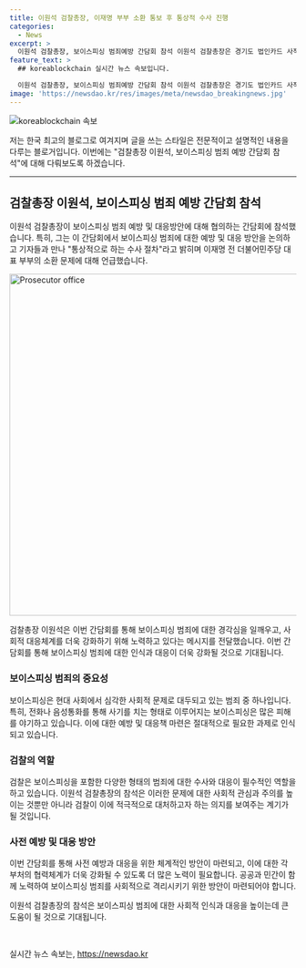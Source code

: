 ```yaml
---
title: 이원석 검찰총장, 이재명 부부 소환 통보 후 통상적 수사 진행
categories:
  - News
excerpt: >
  이원석 검찰총장, 보이스피싱 범죄예방 간담회 참석 이원석 검찰총장은 경기도 법인카드 사적 사용 의혹과 관련해 이재명 전 대표 부부를 소환했다. 혐의는 2018~2019년 경기도지사 시절 법인카드로 사적 사용한 것으로, 이미 관련된 사람이 징역형을 받았다. 오전에는 보이스피싱 범죄 예방 간담회에 참석하며 통상적인 수사 절차라고 설명했다. (문제출처: 뉴스1)
feature_text: >
  ## koreablockchain 실시간 뉴스 속보입니다.

  이원석 검찰총장, 보이스피싱 범죄예방 간담회 참석 이원석 검찰총장은 경기도 법인카드 사적 사용 의혹과 관련해 이재명 전 대표 부부를 소환했다. 혐의는 2018~2019년 경기도지사 시절 법인카드로 사적 사용한 것으로, 이미 관련된 사람이 징역형을 받았다. 오전에는 보이스피싱 범죄 예방 간담회에 참석하며 통상적인 수사 절차라고 설명했다. (문제출처: 뉴스1)
image: 'https://newsdao.kr/res/images/meta/newsdao_breakingnews.jpg'
---
```


<p><img src="https://newsdao.kr/res/images/meta/newsdao_breakingnews.jpg" alt="koreablockchain 속보" /></p>

<p>저는 한국 최고의 블로그로 여겨지며 글을 쓰는 스타일은 전문적이고 설명적인 내용을 다루는 블로거입니다. 이번에는 "검찰총장 이원석, 보이스피싱 범죄 예방 간담회 참석"에 대해 다뤄보도록 하겠습니다.</p>

<hr />

<h2 data-ke-size="size26">검찰총장 이원석, 보이스피싱 범죄 예방 간담회 참석</h2>

<p data-ke-size="size16">이원석 검찰총장이 보이스피싱 범죄 예방 및 대응방안에 대해 협의하는 간담회에 참석했습니다. 특히, 그는 이 간담회에서 보이스피싱 범죄에 대한 예방 및 대응 방안을 논의하고 기자들과 만나 "통상적으로 하는 수사 절차"라고 밝히며 이재명 전 더불어민주당 대표 부부의 소환 문제에 대해 언급했습니다.</p>

<p><img class="news-image" src="https://storage.needpix.com/rsynced_images/prosecutor-1905977_1280.jpg" alt="Prosecutor office" style="width: 600px;"/></p>

<p data-ke-size="size16">검찰총장 이원석은 이번 간담회를 통해 보이스피싱 범죄에 대한 경각심을 일깨우고, 사회적 대응체계를 더욱 강화하기 위해 노력하고 있다는 메시지를 전달했습니다. 이번 간담회를 통해 보이스피싱 범죄에 대한 인식과 대응이 더욱 강화될 것으로 기대됩니다.</p>

<h3 data-ke-size="size24"><b>보이스피싱 범죄의 중요성</b></h3>

<p data-ke-size="size16">보이스피싱은 현대 사회에서 심각한 사회적 문제로 대두되고 있는 범죄 중 하나입니다. 특히, 전화나 음성통화를 통해 사기를 치는 형태로 이루어지는 보이스피싱은 많은 피해를 야기하고 있습니다. 이에 대한 예방 및 대응책 마련은 절대적으로 필요한 과제로 인식되고 있습니다.</p>

<h3 data-ke-size="size24"><b>검찰의 역할</b></h3>

<p data-ke-size="size16">검찰은 보이스피싱을 포함한 다양한 형태의 범죄에 대한 수사와 대응이 필수적인 역할을 하고 있습니다. 이원석 검찰총장의 참석은 이러한 문제에 대한 사회적 관심과 주의를 높이는 것뿐만 아니라 검찰이 이에 적극적으로 대처하고자 하는 의지를 보여주는 계기가 될 것입니다.</p>

<h3 data-ke-size="size24"><b>사전 예방 및 대응 방안</b></h3>

<p data-ke-size="size16">이번 간담회를 통해 사전 예방과 대응을 위한 체계적인 방안이 마련되고, 이에 대한 각 부처의 협력체계가 더욱 강화될 수 있도록 더 많은 노력이 필요합니다. 공공과 민간이 함께 노력하여 보이스피싱 범죄를 사회적으로 격리시키기 위한 방안이 마련되어야 합니다.</p>

<p data-ke-size="size16">이원석 검찰총장의 참석은 보이스피싱 범죄에 대한 사회적 인식과 대응을 높이는데 큰 도움이 될 것으로 기대됩니다.</p>

<p data-ke-size="size16">&nbsp;</p>
실시간 뉴스 속보는, <a href="https://newsdao.kr" rel="dofollow">https://newsdao.kr</a>


